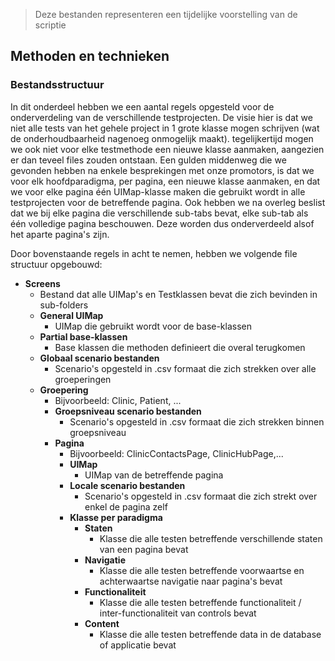 >Deze bestanden representeren een tijdelijke voorstelling van de scriptie 
## Methoden en technieken

### Bestandsstructuur

In dit onderdeel hebben we een aantal regels opgesteld voor de onderverdeling van de verschillende testprojecten. De visie hier is dat we niet alle tests van het gehele project in 1 grote klasse mogen schrijven (wat de onderhoudbaarheid nagenoeg onmogelijk maakt). tegelijkertijd mogen we ook niet voor elke testmethode een nieuwe klasse aanmaken, aangezien er dan teveel files zouden ontstaan. Een gulden middenweg die we gevonden hebben na enkele besprekingen met onze promotors, is dat we voor elk hoofdparadigma, per pagina, een nieuwe klasse aanmaken, en dat we voor elke pagina één UIMap-klasse maken die gebruikt wordt in alle testprojecten voor de betreffende pagina. Ook hebben we na overleg beslist dat we bij elke pagina die verschillende sub-tabs bevat, elke sub-tab als één volledige pagina beschouwen. Deze worden dus onderverdeeld alsof het aparte pagina's zijn. 

Door bovenstaande regels in acht te nemen, hebben we volgende file structuur opgebouwd: 

* **Screens**
  * Bestand dat alle UIMap's en Testklassen bevat die zich bevinden in sub-folders
  * **General UIMap**
    * UIMap die gebruikt wordt voor de base-klassen
  * **Partial base-klassen**
    * Base klassen die methoden definieert die overal terugkomen
  * **Globaal scenario bestanden** 
    * Scenario's opgesteld in .csv formaat die zich strekken over alle groeperingen
  * **Groepering**
    * Bijvoorbeeld: Clinic, Patient, ...
    * **Groepsniveau scenario bestanden**
      * Scenario's opgesteld in .csv formaat die zich strekken binnen groepsniveau
    * **Pagina**
      * Bijvoorbeeld: ClinicContactsPage, ClinicHubPage,...
      * **UIMap**
        * UIMap van de betreffende pagina
      * **Locale scenario bestanden**
        * Scenario's opgesteld in .csv formaat die zich strekt over enkel de pagina zelf
      * **Klasse per paradigma**
        * **Staten**
          *  Klasse die alle testen betreffende verschillende staten van een pagina bevat
        * **Navigatie**
          * Klasse die alle testen betreffende voorwaartse en achterwaartse navigatie naar pagina's bevat
        * **Functionaliteit**
          * Klasse die alle testen betreffende functionaliteit / inter-functionaliteit van controls bevat
        * **Content**
          * Klasse die alle testen betreffende data in de database of applicatie bevat
